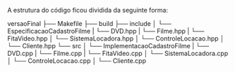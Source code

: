 A estrutura do código ficou dividida da seguinte forma:

versaoFinal
├── Makefile
├── build
├── include
│ └── EspecificacaoCadastroFilme
|       └── DVD.hpp
|       └── Filme.hpp
|       └── FitaVideo.hpp
│ └── SistemaLocadora.hpp
│ └── ControleLocacao.hpp
│ └── Cliente.hpp
└── src
│ └── ImplementacaoCadastroFilme
|       └── DVD.cpp
|       └── Filme.cpp
|       └── FitaVideo.cpp
│ └── SistemaLocadora.cpp
│ └── ControleLocacao.cpp
│ └── Cliente.cpp
